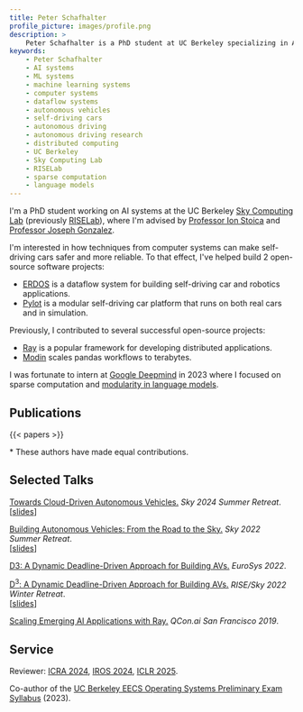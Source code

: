```yaml
---
title: Peter Schafhalter
profile_picture: images/profile.png
description: >
    Peter Schafhalter is a PhD student at UC Berkeley specializing in AI systems. Explore his research, publications, and contributions to open-source projects in the field of autonomous vehicles, distributed computing, and language models.
keywords:
    - Peter Schafhalter
    - AI systems
    - ML systems
    - machine learning systems
    - computer systems
    - dataflow systems
    - autonomous vehicles
    - self-driving cars
    - autonomous driving
    - autonomous driving research
    - distributed computing
    - UC Berkeley
    - Sky Computing Lab
    - RISELab
    - sparse computation
    - language models
---
```


I'm a PhD student working on AI systems at the UC Berkeley
[Sky Computing Lab](https://sky.cs.berkeley.edu/)
(previously [RISELab](https://rise.cs.berkeley.edu/)),
where I'm advised by
[Professor Ion Stoica](https://people.eecs.berkeley.edu/~istoica/)
and
[Professor Joseph Gonzalez](https://people.eecs.berkeley.edu/~jegonzal/).

I'm interested in how techniques from computer systems can make
self-driving cars safer and more reliable.
To that effect, I've helped build 2 open-source software projects:

- [ERDOS](https://github.com/erdos-project/erdos/) is a dataflow system
for building self-driving car and robotics applications.
- [Pylot](https://github.com/erdos-project/pylot/) is a modular self-driving car
platform that runs on both real cars and in simulation.

Previously, I contributed to several successful open-source projects:

- [Ray](https://ray.io/) is a popular framework for developing distributed applications.
- [Modin](http://modin.org/) scales pandas workflows to terabytes.

I was fortunate to intern at [Google Deepmind](https://deepmind.google/) in
2023 where I focused on sparse computation and
[modularity in language models](/modular-domain-experts).


## Publications

{{< papers >}}

\* These authors have made equal contributions.

## Selected Talks

[Towards Cloud-Driven Autonomous Vehicles.](/slides/2024-sky-summer-retreat-cloud-avs.pdf) *Sky 2024 Summer Retreat*. \
\[[slides](/slides/2024-sky-summer-retreat-cloud-avs.pdf)]

[Building Autonomous Vehicles: From the Road to the Sky.](https://youtu.be/sksQWdXTY5Y) *Sky 2022 Summer Retreat*. \
\[[slides](https://docs.google.com/presentation/d/1lxZq0hFuDlrsf06rDqNXDbkOsH-K7IvS)\]

[D3: A Dynamic Deadline-Driven Approach for Building AVs.](/) *EuroSys 2022*.

[D<sup>3</sup>: A Dynamic Deadline-Driven Approach for Building AVs.](https://youtu.be/NG3U9rE8QcE) *RISE/Sky 2022 Winter Retreat*. \
\[[slides](https://drive.google.com/file/d/1_srYqYek0LlJ6nbCpJr9fvDElJ81R9qc/view?usp=sharing)\]

[Scaling Emerging AI Applications with Ray.](https://www.infoq.com/presentations/scale-ai-ray/) *QCon.ai San Francisco 2019*.

## Service

Reviewer: [ICRA 2024](https://2024.ieee-icra.org/), [IROS 2024](https://iros2024-abudhabi.org/), [ICLR 2025](https://iclr.cc/Conferences/2025).

Co-author of the [UC Berkeley EECS Operating Systems Preliminary Exam Syllabus](https://ucbosprelim.samkumar.org/) (2023).